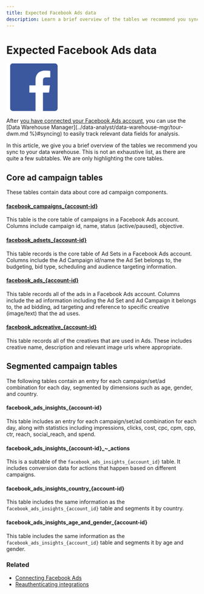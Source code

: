 ```yaml
---
title: Expected Facebook Ads data
description: Learn a brief overview of the tables we recommend you sync to your data warehouse
---
```

# Expected Facebook Ads data

![](../../../assets/Facebook_Logo.png)

After [you have connected your Facebook Ads account](../integrations/facebook-ads.md), you can use the [Data Warehouse Manager](../data-analyst/data-warehouse-mgr/tour-dwm.md %}#syncing) to easily track relevant data fields for analysis.

In this article, we  give you a brief overview of the tables we recommend you sync to your data warehouse. This is not an exhaustive list, as there are quite a few subtables. We are only highlighting the core tables.

## Core ad campaign tables

These tables contain data about core ad campaign components.

#### [facebook\_campaigns_\{account-id}](https://developers.facebook.com/docs/reference/ads-api/adcampaign/)

This table is the core table of campaigns in a Facebook Ads account. Columns include campaign id, name, status (active/paused), objective.

#### [facebook\_adsets_\{account-id}](https://developers.facebook.com/docs/marketing-api/reference/ad-campaign)

This table records is the core table of Ad Sets in a Facebook Ads account. Columns include the Ad Campaign id/name the Ad Set belongs to, the budgeting, bid type, scheduling and audience targeting information.

#### [facebook\_ads_\{account-id}](https://developers.facebook.com/docs/reference/ads-api/adgroup/)

This table records all of the ads in a Facebook Ads account. Columns include the ad information including the Ad Set and Ad Campaign it belongs to, the ad bidding, ad targeting and reference to specific creative (image/text) that the ad uses.

#### [facebook\_adcreative_\{account-id}](https://developers.facebook.com/docs/reference/ads-api/adcreative/)

This table records all of the creatives that are used in Ads. These includes creative name, description and relevant image urls where appropriate.

## Segmented campaign tables

The following tables contain an entry for each campaign/set/ad combination for each day, segmented by dimensions such as age, gender, and country.

#### facebook\_ads\_insights_\{account-id}

This table includes an entry for each campaign/set/ad combination for each day, along with statistics including impressions, clicks, cost, cpc, cpm, cpp, ctr, reach, social\_reach, and spend.

#### facebook\_ads\_insights_\{account-id}_~\_actions

This is a subtable of the `facebook_ads_insights_{account_id}` table. It includes conversion data for actions that happen based on different campaigns.

#### facebook\_ads\_insights\_country_\{account-id}

This table includes the same information as the `facebook_ads_insights_{account_id}` table and segments it by country.

#### facebook\_ads\_insights\_age\_and\_gender_\{account-id}

This table includes the same information as the `facebook_ads_insights_{account_id}` table and segments it by age and gender.

### Related

* [Connecting Facebook Ads](../integrations/facebook-ads.md)
* [Reauthenticating integrations](https://support.magento.com/hc/en-us/articles/360016733151-Reauthenticating-integrations)

